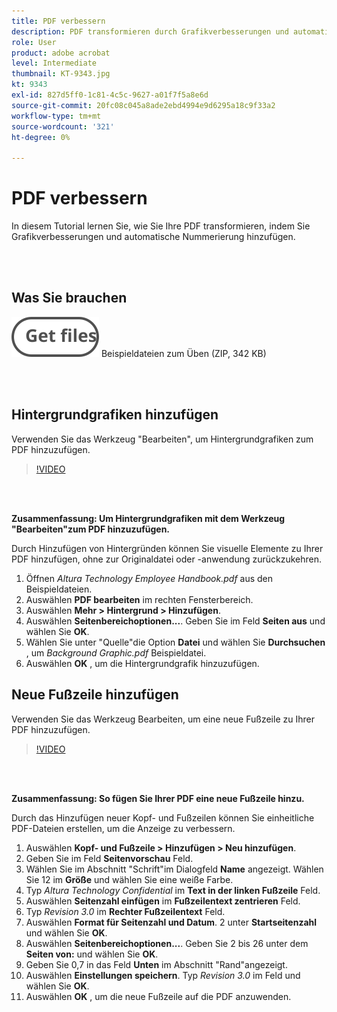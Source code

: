 ```yaml
---
title: PDF verbessern
description: PDF transformieren durch Grafikverbesserungen und automatische Nummerierung
role: User
product: adobe acrobat
level: Intermediate
thumbnail: KT-9343.jpg
kt: 9343
exl-id: 827d5ff0-1c81-4c5c-9627-a01f7f5a8e6d
source-git-commit: 20fc08c045a8ade2ebd4994e9d6295a18c9f33a2
workflow-type: tm+mt
source-wordcount: '321'
ht-degree: 0%

---
```


# PDF verbessern

In diesem Tutorial lernen Sie, wie Sie Ihre PDF transformieren, indem Sie Grafikverbesserungen und automatische Nummerierung hinzufügen.

<br> 

## Was Sie brauchen

[![Dateien abrufen](../assets/Getfiles.svg)](../assets/Enhance.zip)
Beispieldateien zum Üben (ZIP, 342 KB)

<br> 

## Hintergrundgrafiken hinzufügen

Verwenden Sie das Werkzeug &quot;Bearbeiten&quot;, um Hintergrundgrafiken zum PDF hinzuzufügen.

>[!VIDEO](https://video.tv.adobe.com/v/338746?hidetitle=true)

<br> 

**Zusammenfassung: Um Hintergrundgrafiken mit dem Werkzeug &quot;Bearbeiten&quot;zum PDF hinzuzufügen.**

Durch Hinzufügen von Hintergründen können Sie visuelle Elemente zu Ihrer PDF hinzufügen, ohne zur Originaldatei oder -anwendung zurückzukehren.

1. Öffnen *Altura Technology Employee Handbook.pdf* aus den Beispieldateien.
1. Auswählen **PDF bearbeiten** im rechten Fensterbereich.
1. Auswählen **Mehr > Hintergrund > Hinzufügen**.
1. Auswählen **Seitenbereichoptionen...**.
Geben Sie im Feld **Seiten aus** und wählen Sie **OK**.
1. Wählen Sie unter &quot;Quelle&quot;die Option **Datei** und wählen Sie **Durchsuchen** , um *Background Graphic.pdf* Beispieldatei.
1. Auswählen **OK** , um die Hintergrundgrafik hinzuzufügen.

## Neue Fußzeile hinzufügen

Verwenden Sie das Werkzeug Bearbeiten, um eine neue Fußzeile zu Ihrer PDF hinzuzufügen.

>[!VIDEO](https://video.tv.adobe.com/v/338745?hidetitle=true)

<br> 

**Zusammenfassung: So fügen Sie Ihrer PDF eine neue Fußzeile hinzu.**

Durch das Hinzufügen neuer Kopf- und Fußzeilen können Sie einheitliche PDF-Dateien erstellen, um die Anzeige zu verbessern.

1. Auswählen **Kopf- und Fußzeile > Hinzufügen > Neu hinzufügen**.
1. Geben Sie im Feld **Seitenvorschau** Feld.
1. Wählen Sie im Abschnitt &quot;Schrift&quot;im Dialogfeld **Name** angezeigt.
Wählen Sie 12 im **Größe** und wählen Sie eine weiße Farbe.
1. Typ *Altura Technology Confidential* im **Text in der linken Fußzeile** Feld.
1. Auswählen **Seitenzahl einfügen** im **Fußzeilentext zentrieren** Feld.
1. Typ *Revision 3.0* im **Rechter Fußzeilentext** Feld.
1. Auswählen **Format für Seitenzahl und Datum**.
2 unter **Startseitenzahl** und wählen Sie **OK**.
1. Auswählen **Seitenbereichoptionen...**.
Geben Sie 2 bis 26 unter dem **Seiten von:** und wählen Sie **OK**.
1. Geben Sie 0,7 in das Feld **Unten** im Abschnitt &quot;Rand&quot;angezeigt.
1. Auswählen **Einstellungen speichern**.
Typ *Revision 3.0* im Feld und wählen Sie **OK**.
1. Auswählen **OK** , um die neue Fußzeile auf die PDF anzuwenden.
